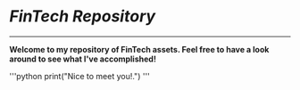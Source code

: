 # *FinTech Repository*
---
**Welcome to my repository of FinTech assets. Feel free to have a look around to see what I've accomplished!**

'''python
print("Nice to meet you!.")
'''


